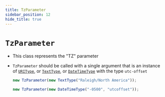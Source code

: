 ```yaml
---
title: TzParameter
sidebar_position: 12
hide_title: true
---
```


# `TzParameter`

- This class represents the "TZ" parameter

- `TzParameter` should be called with a single argument that is an instance of
  [`URIType`](/documentation/values/uritype), or
  [`TextType`](/documentation/values/texttype-and-textlisttype), or
  [`DateTimeType`](/documentation/values/datetimetype) with the type `utc-offset`

  ```js
  new TzParameter(new TextType("Raleigh/North America"));

  new TzParameter(new DateTimeType("-0500", "utcoffset"));
  ```
